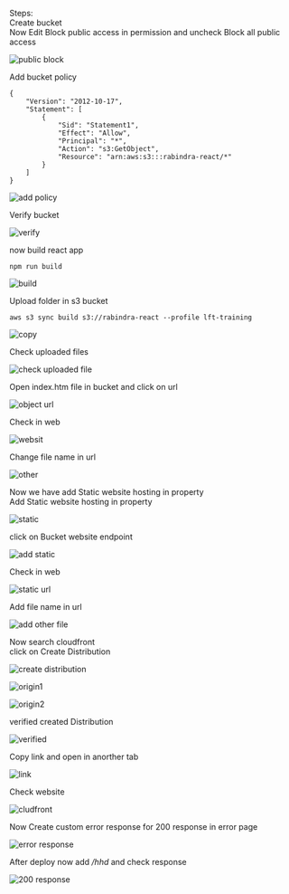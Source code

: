 Steps:<br/>
Create bucket<br/>
Now Edit Block public access in permission and uncheck Block all public access<br/>

![public block](https://user-images.githubusercontent.com/53372486/145705652-86e00ad9-7e72-4d9a-95bb-d1f0cf77aa02.png)<br/>

Add bucket policy<br/>
```
{
    "Version": "2012-10-17",
    "Statement": [
        {
            "Sid": "Statement1",
            "Effect": "Allow",
            "Principal": "*",
            "Action": "s3:GetObject",
            "Resource": "arn:aws:s3:::rabindra-react/*"
        }
    ]
}
```
![add policy](https://user-images.githubusercontent.com/53372486/145705643-f612aad2-76c5-4c4a-81a4-6b64b9d6c54c.png)<br/>

Verify bucket<br/>

![verify](https://user-images.githubusercontent.com/53372486/145705655-04ee82aa-99fa-4d6e-91dd-747331945265.png)<br/>


now build react app<br/>
```
npm run build
```
![build](https://user-images.githubusercontent.com/53372486/145705646-423487b5-6f4e-40d8-bf67-aff78cbc9af9.png)<br/>

Upload folder in s3 bucket<br/>
```
aws s3 sync build s3://rabindra-react --profile lft-training
```
![copy](https://user-images.githubusercontent.com/53372486/145705649-a4703165-836a-4cda-8f62-aad90b31cfba.png)<br/>

Check uploaded files<br/>

![check uploaded file](https://user-images.githubusercontent.com/53372486/145705648-27a24fd9-74c7-4bb7-88f6-a571049022d3.png)<br/>

Open index.htm file in bucket and click on url<br/>

![object url](https://user-images.githubusercontent.com/53372486/145705650-2e6aee80-9eb5-4294-bd72-a8d34271833a.png)<br/>

Check in web<br/>

![websit](https://user-images.githubusercontent.com/53372486/145705657-f61a94e7-c4c0-4ab9-91c8-04c83e6cb3f7.png)<br/>

Change file name in url<br/>

![other](https://user-images.githubusercontent.com/53372486/145705948-c446f01f-0879-492a-942d-41324c6417f9.png)<br/>

Now we have add Static website hosting in property<br/>
Add Static website hosting in property <br/>

![static](https://user-images.githubusercontent.com/53372486/145705654-0a88aba1-5a00-4a9a-b09e-62e14401032a.png)<br/>


click on Bucket website endpoint<br/>

![add static](https://user-images.githubusercontent.com/53372486/145705644-e4e15cec-1493-4c98-8268-071f02ced334.png)<br/>


Check in web<br/>

![static url](https://user-images.githubusercontent.com/53372486/145705653-fe701b21-3d2a-4b2c-9d16-ad6b6b8cbea7.png)<br/>

Add file name in url <br/>

![add other file](https://user-images.githubusercontent.com/53372486/145706022-8fddd93e-bf0c-416f-a221-4360ee827155.png)<br/>

Now search cloudfront<br/>
click on Create Distribution<br/>

![create distribution](https://user-images.githubusercontent.com/53372486/145781140-aaf6b7f3-9134-47ac-9d14-f1635e9948b8.png)<br/>

![origin1](https://user-images.githubusercontent.com/53372486/145781157-72cce65a-aeaa-433d-aa94-1239fe63de23.png)<br/>

![origin2](https://user-images.githubusercontent.com/53372486/145781165-d3508a3e-2e1c-4e3f-9f7c-dbc6a6fcf2dd.png)<br/>

verified created Distribution<br/>

![verified](https://user-images.githubusercontent.com/53372486/145781198-a230aeee-9c16-4960-b8cb-95fad02e451f.png)<br/>

Copy link and open in anorther tab<br/>

![link](https://user-images.githubusercontent.com/53372486/145781148-b34cfa55-b6dd-4d97-933a-dbf8b29cef34.png)<br/>

Check website<br/>

![cludfront](https://user-images.githubusercontent.com/53372486/145781115-aac854b4-a596-49ec-a836-651049362578.png)<br/>

Now Create custom error response for 200 response in error page<br/>

![error response](https://user-images.githubusercontent.com/53372486/145781143-9878e7e2-f672-4038-b4ce-f7ab7c7c9acd.png)<br/>

After deploy now add _/hhd_ and check response<br/>

![200 response](https://user-images.githubusercontent.com/53372486/145781070-39afc761-109a-4d51-b0be-2085c3a6c91c.png)<br/>







